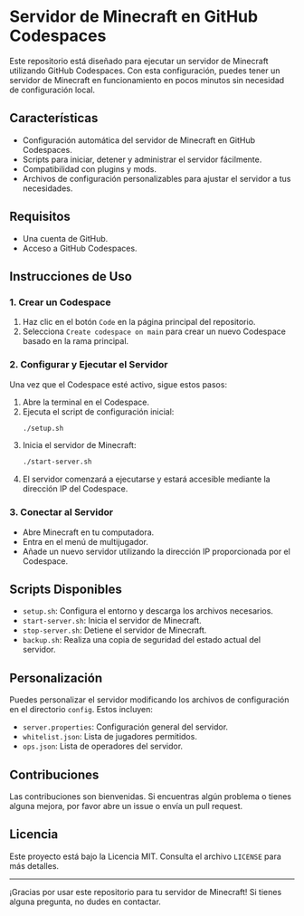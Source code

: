 # Servidor de Minecraft en GitHub Codespaces

Este repositorio está diseñado para ejecutar un servidor de Minecraft utilizando GitHub Codespaces. Con esta configuración, puedes tener un servidor de Minecraft en funcionamiento en pocos minutos sin necesidad de configuración local.

## Características

- Configuración automática del servidor de Minecraft en GitHub Codespaces.
- Scripts para iniciar, detener y administrar el servidor fácilmente.
- Compatibilidad con plugins y mods.
- Archivos de configuración personalizables para ajustar el servidor a tus necesidades.

## Requisitos

- Una cuenta de GitHub.
- Acceso a GitHub Codespaces.

## Instrucciones de Uso

### 1. Crear un Codespace

1. Haz clic en el botón `Code` en la página principal del repositorio.
2. Selecciona `Create codespace on main` para crear un nuevo Codespace basado en la rama principal.

### 2. Configurar y Ejecutar el Servidor

Una vez que el Codespace esté activo, sigue estos pasos:

1. Abre la terminal en el Codespace.
2. Ejecuta el script de configuración inicial:
    ```bash
    ./setup.sh
    ```
3. Inicia el servidor de Minecraft:
    ```bash
    ./start-server.sh
    ```
4. El servidor comenzará a ejecutarse y estará accesible mediante la dirección IP del Codespace.

### 3. Conectar al Servidor

- Abre Minecraft en tu computadora.
- Entra en el menú de multijugador.
- Añade un nuevo servidor utilizando la dirección IP proporcionada por el Codespace.

## Scripts Disponibles

- `setup.sh`: Configura el entorno y descarga los archivos necesarios.
- `start-server.sh`: Inicia el servidor de Minecraft.
- `stop-server.sh`: Detiene el servidor de Minecraft.
- `backup.sh`: Realiza una copia de seguridad del estado actual del servidor.

## Personalización

Puedes personalizar el servidor modificando los archivos de configuración en el directorio `config`. Estos incluyen:

- `server.properties`: Configuración general del servidor.
- `whitelist.json`: Lista de jugadores permitidos.
- `ops.json`: Lista de operadores del servidor.

## Contribuciones

Las contribuciones son bienvenidas. Si encuentras algún problema o tienes alguna mejora, por favor abre un issue o envía un pull request.

## Licencia

Este proyecto está bajo la Licencia MIT. Consulta el archivo `LICENSE` para más detalles.

---

¡Gracias por usar este repositorio para tu servidor de Minecraft! Si tienes alguna pregunta, no dudes en contactar.